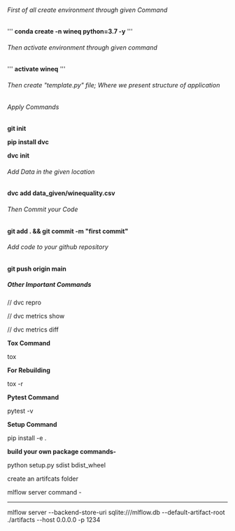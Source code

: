 ###### First of all create environment through given Command
'''
**conda create -n wineq python=3.7 -y**
'''
###### Then activate environment through given command
'''
**activate wineq**
'''
###### Then create "template.py" file; Where we present structure of application 

###### Apply Commands
**git init**

**pip install dvc**

**dvc init**

###### Add Data in the given location
**dvc add data_given/winequality.csv**

###### Then Commit your Code
**git add . && git commit -m "first commit"**

###### Add code to your github repository
**git push origin main**

##### Other Important Commands

// dvc repro

// dvc metrics show

// dvc metrics diff

**Tox Command**

tox

**For Rebuilding**

tox -r

**Pytest Command**

pytest -v

**Setup Command**

pip install -e . 

**build your own package commands-**

python setup.py sdist bdist_wheel

create an artifcats folder

mlflow server command -

-------------------------------------------------------

mlflow server
--backend-store-uri sqlite:///mlflow.db
--default-artifact-root ./artifacts
--host 0.0.0.0 -p 1234

